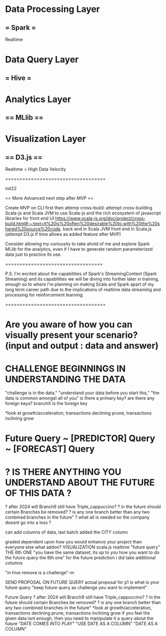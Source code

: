 # Data Processing Layer
## = Spark =
Realtime

# Data Query Layer
## = Hive =

# Analytics Layer
## == MLlib ==

# Visualization Layer
## == D3.js ==
Realtime = High Data Velocity


===================================



init22



== More Advanced next step after MVP ==

Create MVP on CLI first then attemp cross-build:
  attempt cross-building Scala-js and Scala JVM to use Scala-js and the rich ecosystem of javascript libraries for front end UI 
  https://www.scala-js.org/doc/project/cross-build.html#:~:text=It%20is%20often%20desirable%20to,with%20the%20shared%20source%20code.
  back end in Scala JVM
  front end in Scala.js 
    (attempt D3.js if time allows as added feature after MVP)

Consider allowing my curiousity to take ahold of me and explore Spark MLlib
for the analytics, even if I have to generate random parameterized data just to practice its use.

==================================

P.S. I'm excited about the capabilities of Spark's StreamingContext (Spark Streaming) and its capabilities we will be diving into further later in training, enough so to where I'm planning on making Scala and Spark apart of my long term career path due to the implications of realtime data streaming and processing for reinforcement learning. 


===================================





# Are you aware of how you can visually present your scenario? (input and output : data and answer)

# CHALLENGE BEGINNINGS IN UNDERSTANDING THE DATA
"challenge is in the data,"
"understand your data before you start this,"
"the data is common amongst all of you"
  is there a primary key? are there any foreign keys?
  branchX is the foreign key

 *look at growth/acceleration, transactions declining prune, transactions inclining grow
# Future Query ~ [PREDICTOR] Query ~ [FORECAST] Query
#  ? IS THERE ANYTHING YOU UNDERSTAND ABOUT THE FUTURE OF THIS DATA ?
  ? after 2024 will Branch9 still have Triple_cappuccino?
  ? in the future should certain Branches be removed?
  ? is any one branch better than any two combined branches in the future"
  ? what all is needed so the company doesnt go into a loss ?

can add columns of data, last batch added the CITY column

graded dependent upon how you would enhance your project than everyone else
what addon?
  VISUALIZATION scala.js realtime
  "future query" THE 6th ONE
  "you have the same dataset, its up to you how you want to do the future query the 6th one"
  for the future prediction i did take additional columns

"in hive remove is a challenge"-m

SEND PROPOSAL ON FUTURE QUERY
actual proposal for p1 is what is your future query
"keep future query as challenge you want to implement"

Future Query
  ? after 2024 will Branch9 still have Triple_cappuccino?
  ? in the future should certain Branches be removed?
  ? is any one branch better than any two combined branches in the future"
 *look at growth/acceleration, transactions declining prune, transactions inclining grow
  if you feel the given data isnt enough, then you need to manipulate it
  a query about the future
  "DATE COMES INTO PLAY" "USE DATE AS A COLUMN"
  "DATE AS A COLUMN"

